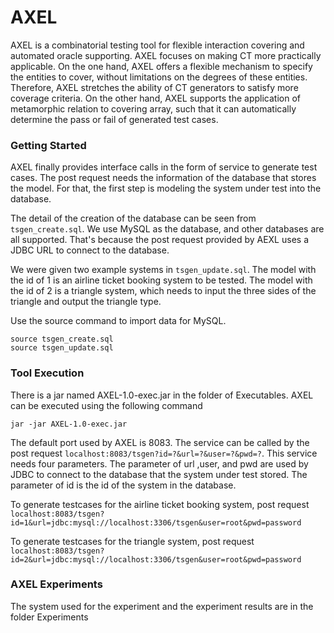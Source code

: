 # AXEL

AXEL is a combinatorial testing tool for flexible interaction covering and automated oracle supporting. AXEL  focuses on making CT more practically applicable. On the one hand, AXEL offers a flexible mechanism to specify the entities to cover, without limitations on the degrees of these entities. Therefore, AXEL stretches the ability of CT generators to satisfy more coverage criteria. On the other hand, AXEL supports the application of metamorphic relation to covering array, such that it can automatically determine the pass or fail of generated test cases. 

### Getting Started

AXEL finally provides interface calls in the form of service to generate test cases. The post request needs the information of the database that stores the model. For that, the first step is modeling the system under test into the database.

The detail of the creation of the database can be seen from `tsgen_create.sql`. We use MySQL as the database, and other databases are all supported. That's because the post request provided by AEXL uses a JDBC URL to connect to the database.

We were given two example systems in  `tsgen_update.sql`. The model with the id of 1 is an airline ticket booking system to be tested. The model with the id of 2 is a triangle system, which needs to input the three sides of the triangle and output the triangle type.

Use the source command to import data for MySQL.

```mysql
source tsgen_create.sql
source tsgen_update.sql
```

### Tool Execution

There is a jar named AXEL-1.0-exec.jar in the folder of Executables. AXEL can be executed using the following command

```shell
jar -jar AXEL-1.0-exec.jar
```

The default port used by AXEL is 8083. The service can be called by the post request `localhost:8083/tsgen?id=?&url=?&user=?&pwd=?`. This service needs four parameters. The parameter of url ,user, and pwd are used by JDBC to connect to the database that the system under test stored. The parameter of id is the id of the system in the database.

To generate testcases for the airline ticket booking system, post request `localhost:8083/tsgen?id=1&url=jdbc:mysql://localhost:3306/tsgen&user=root&pwd=password`

To generate testcases for the triangle system, post request `localhost:8083/tsgen?id=2&url=jdbc:mysql://localhost:3306/tsgen&user=root&pwd=password`

### AXEL Experiments

The system used for the experiment and the experiment results are in the folder Experiments
